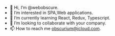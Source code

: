 - 👋 Hi, I’m @webobscure.
- 👀 I’m interested in SPA,Web applications.
- 🌱 I’m currently learning React, Redux, Typescript.
- 💞️ I’m looking to collaborate with your company.
- 📫 How to reach me obscurium@icloud.com.

<!---
webobscure/webobscure is a ✨ special ✨ repository because its `README.md` (this file) appears on your GitHub profile.
You can click the Preview link to take a look at your changes.
--->
